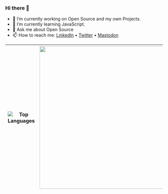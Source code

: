 ### Hi there 👋

- 🔭 I’m currently working on Open Source and my own Projects.
- 🌱 I’m currently learning JavaScript.
- 💬 Ask me about Open Source
- 📫 How to reach me: [LinkedIn](https://www.linkedin.com/in/thedipankarroy/) • [Twitter](https://twitter.com/the_dipankarroy) • [Mastodon](https://hachyderm.io/@thedipankarroy)


| ![Top Languages](https://github-readme-stats.vercel.app/api/wakatime?username=the_dipankarroy\&layout=compact) | <img width="455px" src="https://github-readme-stats.vercel.app/api?username=thedipankarroy&count_private=true&show_icons=true&theme=light"/>|
| ------------- | ------------- |
